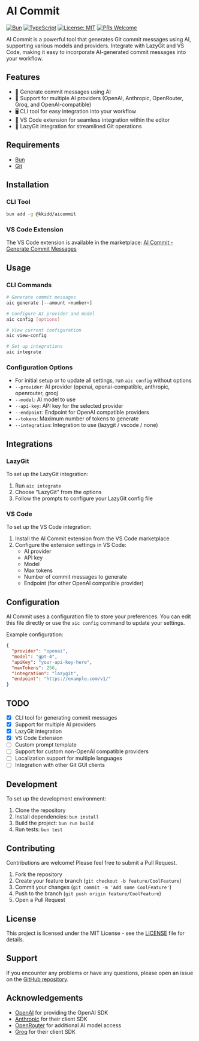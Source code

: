 # AI Commit

[![Bun](https://img.shields.io/badge/Bun-000000?style=flat-square&logo=bun&logoColor=white)](https://bun.sh)
[![TypeScript](https://img.shields.io/badge/TypeScript-007ACC?style=flat-square&logo=typescript&logoColor=white)](https://www.typescriptlang.org/)
[![License: MIT](https://img.shields.io/badge/License-MIT-yellow.svg?style=flat-square)](https://opensource.org/licenses/MIT)
[![PRs Welcome](https://img.shields.io/badge/PRs-welcome-brightgreen.svg?style=flat-square)](http://makeapullrequest.com)

AI Commit is a powerful tool that generates Git commit messages using AI, supporting various models and providers. Integrate with LazyGit and VS Code, making it easy to incorporate AI-generated commit messages into your workflow.

## Features

- 🤖 Generate commit messages using AI
- 🔄 Support for multiple AI providers (OpenAI, Anthropic, OpenRouter, Groq, and OpenAI-compatible)
- 🖥️ CLI tool for easy integration into your workflow
- 📝 VS Code extension for seamless integration within the editor
- 🔗 LazyGit integration for streamlined Git operations

## Requirements

- [Bun](https://bun.sh/)
- [Git](https://git-scm.com/)

## Installation

### CLI Tool

```bash
bun add -g @kkidd/aicommit
```

### VS Code Extension

The VS Code extension is available in the marketplace: [AI Commit - Generate Commit Messages](https://marketplace.visualstudio.com/items?itemName=kevin-kidd.aicommit-vscode)

## Usage

### CLI Commands

```bash
# Generate commit messages
aic generate [--amount <number>]

# Configure AI provider and model
aic config [options]

# View current configuration
aic view-config

# Set up integrations
aic integrate
```

### Configuration Options

- For initial setup or to update all settings, run `aic config` without options
- `--provider`: AI provider (openai, openai-compatible, anthropic, openrouter, groq)
- `--model`: AI model to use
- `--api-key`: API key for the selected provider
- `--endpoint`: Endpoint for OpenAI compatible providers
- `--tokens`: Maximum number of tokens to generate
- `--integration`: Integration to use (lazygit / vscode / none)

## Integrations

### LazyGit

To set up the LazyGit integration:

1. Run `aic integrate`
2. Choose "LazyGit" from the options
3. Follow the prompts to configure your LazyGit config file

### VS Code

To set up the VS Code integration:

1. Install the AI Commit extension from the VS Code marketplace
2. Configure the extension settings in VS Code:
   - AI provider
   - API key
   - Model
   - Max tokens
   - Number of commit messages to generate
   - Endpoint (for other OpenAI compatible provider)

## Configuration

AI Commit uses a configuration file to store your preferences. You can edit this file directly or use the `aic config` command to update your settings.

Example configuration:

```json
{
  "provider": "openai",
  "model": "gpt-4",
  "apiKey": "your-api-key-here",
  "maxTokens": 256,
  "integration": "lazygit",
  "endpoint": "https://example.com/v1/"
}
```

## TODO

- [x] CLI tool for generating commit messages
- [x] Support for multiple AI providers
- [x] LazyGit integration
- [x] VS Code Extension
- [ ] Custom prompt template
- [ ] Support for custom non-OpenAI compatible providers
- [ ] Localization support for multiple languages
- [ ] Integration with other Git GUI clients

## Development

To set up the development environment:

1. Clone the repository
2. Install dependencies: ```bun install```
3. Build the project: ```bun run build```
4. Run tests: ```bun test```

## Contributing

Contributions are welcome! Please feel free to submit a Pull Request.

1. Fork the repository
2. Create your feature branch (`git checkout -b feature/CoolFeature`)
3. Commit your changes (`git commit -m 'Add some CoolFeature'`)
4. Push to the branch (`git push origin feature/CoolFeature`)
5. Open a Pull Request

## License

This project is licensed under the MIT License - see the [LICENSE](LICENSE) file for details.

## Support

If you encounter any problems or have any questions, please open an issue on the [GitHub repository](https://github.com/kevin-kidd/aicommit).

## Acknowledgements

- [OpenAI](https://openai.com/) for providing the OpenAI SDK
- [Anthropic](https://www.anthropic.com/) for their client SDK
- [OpenRouter](https://openrouter.ai/) for additional AI model access
- [Groq](https://groq.com/) for their client SDK
